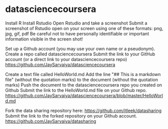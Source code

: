 # datasciencecoursera

Install R Install Rstudio Open Rstudio and take a screenshot Submit a screenshot of Rstudio open on your screen using one of these formats: png, jpg, gif, pdf Be careful not to have personally identifiable or important information visible in the screen shot!

Set up a Github account (you may use your own name or a pseudonym). Create a repo called datasciencecoursera Submit the link to your GitHub account (or a direct link to your datasciencecoursera repo) https://github.com/JaySarvaiya/datasciencecoursera

Create a text file called HelloWorld.md Add the line "## This is a markdown file" (without the quotation marks) to the document (without the quotation marks) Push the document to the datasciencecoursera repo you created on Github Submit the link to the HelloWorld.md file on your Github repo. https://github.com/JaySarvaiya/datasciencecoursera/blob/master/HelloWorld.md

Fork the data sharing repository here: https://github.com/jtleek/datasharing Submit the link to the forked repository on your Github account. https://github.com/JaySarvaiya/datasharing
